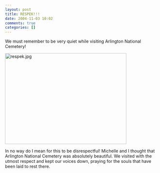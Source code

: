 ```yaml
---
layout: post
title: RESPEK!!!
date: 2004-11-03 10:02
comments: true
categories: []
---
```

We must remember to be very quiet while visiting Arlington National Cemetery!

<a href="http://peterfilias.com/archives/respek.jpg"><img alt="respek.jpg" src="http://peterfilias.com/archives/respek-thumb.jpg" width="400" height="300" /></a>

In no way do I mean for this to be disrespectful! Michelle and I thought that Arlington National Cemetery was absolutely beautiful. We visited with the utmost respect and kept our voices down, praying for the souls that have been laid to rest there.
